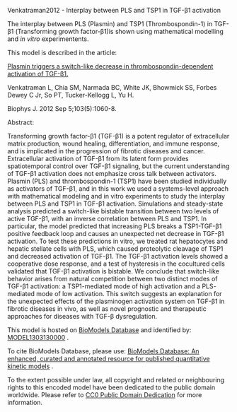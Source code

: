 

Venkatraman2012 - Interplay between PLS and TSP1 in TGF-β1 activation

The interplay between PLS (Plasmin) and TSP1 (Thrombospondin-1) in TGF-β1
(Transforming growth factor-β1)is shown using mathematical modelling and _in
vitro_ experimentents.

This model is described in the article:

[Plasmin triggers a switch-like decrease in thrombospondin-dependent
activation of TGF-β1.](http://identifiers.org/pubmed/23009856)

Venkatraman L, Chia SM, Narmada BC, White JK, Bhowmick SS, Forbes Dewey C Jr,
So PT, Tucker-Kellogg L, Yu H.

Biophys J. 2012 Sep 5;103(5):1060-8.

Abstract:

Transforming growth factor-β1 (TGF-β1) is a potent regulator of extracellular
matrix production, wound healing, differentiation, and immune response, and is
implicated in the progression of fibrotic diseases and cancer. Extracellular
activation of TGF-β1 from its latent form provides spatiotemporal control over
TGF-β1 signaling, but the current understanding of TGF-β1 activation does not
emphasize cross talk between activators. Plasmin (PLS) and thrombospondin-1
(TSP1) have been studied individually as activators of TGF-β1, and in this
work we used a systems-level approach with mathematical modeling and in vitro
experiments to study the interplay between PLS and TSP1 in TGF-β1 activation.
Simulations and steady-state analysis predicted a switch-like bistable
transition between two levels of active TGF-β1, with an inverse correlation
between PLS and TSP1. In particular, the model predicted that increasing PLS
breaks a TSP1-TGF-β1 positive feedback loop and causes an unexpected net
decrease in TGF-β1 activation. To test these predictions in vitro, we treated
rat hepatocytes and hepatic stellate cells with PLS, which caused proteolytic
cleavage of TSP1 and decreased activation of TGF-β1. The TGF-β1 activation
levels showed a cooperative dose response, and a test of hysteresis in the
cocultured cells validated that TGF-β1 activation is bistable. We conclude
that switch-like behavior arises from natural competition between two distinct
modes of TGF-β1 activation: a TSP1-mediated mode of high activation and a PLS-
mediated mode of low activation. This switch suggests an explanation for the
unexpected effects of the plasminogen activation system on TGF-β1 in fibrotic
diseases in vivo, as well as novel prognostic and therapeutic approaches for
diseases with TGF-β dysregulation.

This model is hosted on [BioModels Database](http://www.ebi.ac.uk/biomodels/)
and identified by:
[MODEL1303130000](http://identifiers.org/biomodels.db/MODEL1303130000) .

To cite BioModels Database, please use: [BioModels Database: An enhanced,
curated and annotated resource for published quantitative kinetic
models](http://identifiers.org/pubmed/20587024) .

To the extent possible under law, all copyright and related or neighbouring
rights to this encoded model have been dedicated to the public domain
worldwide. Please refer to [CC0 Public Domain
Dedication](http://creativecommons.org/publicdomain/zero/1.0/) for more
information.

